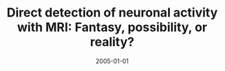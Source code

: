 ---
title: "Direct detection of neuronal activity with MRI: Fantasy, possibility, or reality?"
date: 2005-01-01
authors_string: Peter Bandettini, N. Petridou, J. Bodurka
authors:
   - Peter Bandettini
   - N. Petridou
   - J. Bodurka
author_ids:
   - peter_bandettini
   - natalia_petridou
journal: 'Applied Magnetic Resonance'
volume: 29
issue: 
pages: 65-88
book_title: ''
publisher: ''
abstract: ""
project_id: 
paper_url: 
doi: 
data_loc: ''
code_loc: ''
file: '/assets/publications//assets/publications/'
file_name: '/assets/publications/'
type: journal_article
pub_str: ' (2005) Applied Magnetic Resonance 29: 65-88'
layout: publication 
---
